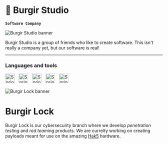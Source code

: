 # 🍔 Burgir Studio

**`Software Company`**

![Burgir Studio banner](https://user-images.githubusercontent.com/130423326/231044680-561b7447-8c91-4271-b9b6-b23059798cfe.png)

Burgir Studio is a group of friends who like to create software. This isn't really a company yet, but our software is real! 

---

### Languages and tools
<img align="left" alt="Spring" width="30px" style="padding-right:10px;" src="https://cdn.jsdelivr.net/gh/devicons/devicon/icons/androidstudio/androidstudio-original.svg" />
<img align="left" alt="Spring" width="30px" style="padding-right:10px;" src="https://cdn.jsdelivr.net/gh/devicons/devicon/icons/kotlin/kotlin-original.svg" />
<img align="left" alt="Spring" width="30px" style="padding-right:10px;" src="https://cdn.jsdelivr.net/gh/devicons/devicon/icons/swift/swift-original.svg" />
<img align="left" alt="Spring" width="30px" style="padding-right:10px;" src="https://cdn.jsdelivr.net/gh/devicons/devicon/icons/python/python-original.svg" />
<img align="left" alt="Spring" width="30px" style="padding-right:10px;" src="https://cdn.jsdelivr.net/gh/devicons/devicon/icons/pytorch/pytorch-original.svg" />
<br />
<br />

![Burgir Lock banner](https://user-images.githubusercontent.com/130423326/231049743-96da3870-f8a3-4d7d-bb73-3627a7efb946.png)

# Burgir Lock
Burgir Lock is our cybersecurity branch where we develop <i> penetration testing </i> and  <i> red teaming </i> products. We are currelty working on creating payloads meant for use on the amazing [Hak5](https://github.com/hak5) hardware. 

<!--
**BurgirStudio-Official/BurgirStudio-Official** is a ✨ _special_ ✨ repository because its `README.md` (this file) appears on your GitHub profile.

Here are some ideas to get you started:

- 🔭 I’m currently working on ...
- 🌱 I’m currently learning ...
- 👯 I’m looking to collaborate on ...
- 🤔 I’m looking for help with ...
- 💬 Ask me about ...
- 📫 How to reach me: ...
- 😄 Pronouns: ...
- ⚡ Fun fact: ...
-->
